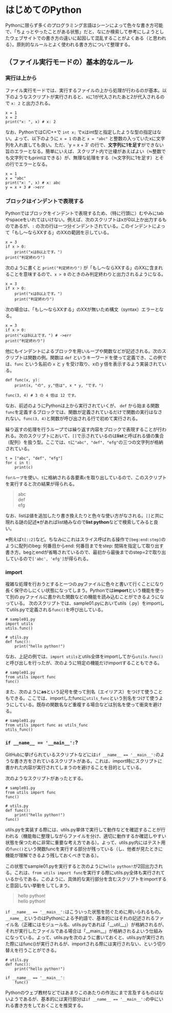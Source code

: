 # はじめてのPython
Pythonに限らず多くのプログラミング言語はシーンによって色々な書き方可能で、「ちょっとやったことがある状態」だと、なにか検索して参考にしようとしたウェブサイトでの書き方の違いに起因して混乱することがよくある（と思われる）。原則的なルールとよく使われる書き方について整理する。

## （ファイル実行モードの）基本的なルール
### 実行は上から
ファイル実行モードでは、実行するファイルの上から処理が行わるのが基本。以下のようなスクリプトが実行されると、xに1が代入されたあと2が代入されるので `x: 2` と出力される。

```
x = 1
x = 2
print("x: ", x) # x: 2
```
なお、PythonではC/C++で `int x;` でxはint型と指定したような型の指定はない。よって、以下のように `x = 1` のあと `x = "abc"` と整数の入っていたxに文字列を入れ直しても良い。ただ、'y = x + 3' の行で、**文字列に1を足す**ができない旨のエラーとなる。簡単にいえば、スクリプト内で辻褄があえばよい（≒整数でも文字列でもprintはできる）が、無理な処理をする（≒文字列に1を足す）とその行でエラーとなる。

```
x = 1
x = "abc"
print("x: ", x) # x: abc
y = x + 3 # ->err
```
### ブロックはインデントで表現する
Pythonではブロックをインデントで表現するため、（特に行頭に）むやみにtabやspaceをいれてはいけない。例えば、次のスクリプトはxが0以上か出力するものであるが、`:` の次の行は一つ分インデントされている。このインデントによって「もし～ならXXする」のXXの範囲を示している。
```
x = 3
if x > 0:
    print("xは0以上です。")
print("判定終わり")
```
次のように書くと `print("判定終わり")` が「もし～ならXXする」のXXに含まれることを意味するので、`x > 0` のときのみ判定終わりと出力されるようになる。
```
x = 3
if x > 0:
    print("xは0以上です。")
    print("判定終わり")
```
次の場合は、「もし～ならXXする」のXXが無いため構文（syntax）エラーとなる。
```
x = 3
if x > 0:
print("xは0以上です。") # ->err
print("判定終わり")
```
他にもインデントによるブロックを用いループや関数などが記述される。次のスクリプトは関数の例。関数は `def` というキーワードを使って定義でき、この例では、`func` という名前の `x` と `y` を受け取り、xのｙ倍を表示するよう実装されている。
```
def func(x, y):
    print(x, "の", y,"倍は", x * y, "です。")

func(3, 4) # 3 の 4 倍は 12 です。
```
なお、前述のようにPythonは上から実行されていくが、 `def` から始まる関数`func`を定義するブロックでは、関数が定義されているだけで関数の実行はなされない。`func(3, 4)`と関数が呼び出される行で初めて実行される。

繰り返すの処理を行うループでは繰り返す内容をブロックで表現することが行われる。次のスクリプトにおいて、`[]`で示されているのは**list**と呼ばれる値の集合（配列）を扱う型。ここでは、`t`に`"abc", "def", "efg"`の三つの文字列が格納されている。
```
t = ["abc", "def", "efg"]
for c in t:
    print(c)
```
`forループ`を使い、`t`に格納される各要素`c`を取り出しているので、このスクリプトを実行すると次の結果が得られる。
>abc  
>def  
>efg

なお、listは値を追加したり書き換えたりと色々な使い方がなされる。`[]`と共に現れる謎の記述※があればlist絡みなので**list python**などで検索してみると良い。

※例えば`t[::2]`など。ちなみにこれはスライス呼ばれる操作で`[beg:end:step]`のように配列のbeg: 何番目からend: 何番目までをstep: 間隔を指定して取り出す書き方。begとendが省略されているので、最初から最後までのstep=2で取り出しているので`['abc', 'efg']`が得られる。

### import
複雑な処理を行おうとすると一つの.pyファイルに色々と書いて行くことになり長く保守のしにくい状態になってしまう。Pythonでは**import**という機能を使って別の.pyファイルに書かれた関数などの機能を読み込むことができるようになっている。
次のスクリプトでは、sample01.pyにおいてutils（.py）をimportしてutils.pyで定義される`func()`を呼び出している。
```
# sample01.py
import utils
utils.func()
```

```
# utils.py
def func():
    print("hello python!")
```
なお、上記の例では、`import utils`とutils全体をimportしてから`utils.func()`と呼び出しを行ったが、次のように特定の機能だけimportすることもできる。
```
# sample01.py
from utils import func
func()
```

また、次のように**as**という記号を使って別名（エイリアス）をつけて使うこともできる。ここでは、importしたfuncに`utils_func`という別名をつけて使うようにしている。既存の関数名など重複する場合などは別名を使って衝突を避ける。
```
# sample01.py
from utils import func as utils_func
utils_func()
```
### `if __name__ == '__main__':`?
GitHubに挙げられているスクリプトなどには`if __name__ == '__main__':`のような書き方をされているスクリプトがある。これは、import時にスクリプトに書かれた内容が実行されてしまうのを避けることを目的としている。

次のようなスクリプトがあったとする。

```
# sample01.py
from utils import func
func()
```

```
# utils.py
def func():
    print("hello python!")
func()
```
utils.pyを実装する際には、utils.py単体で実行して動作などを確認することが行われる（機能毎に整理しながらファイルを分け、適切に動作するか確認しやすい状態を保つために非常に重要な考え方である）。よって、utils.py内にはテスト用の`func()`という関数funcを実行する部分が残っている（し、他者が見たときに機能が理解できるよう残しておくべきである）。

この状態でsample01.pyを実行すると次のように`hello python!`が2回出力される。これは、`from utils import func`を実行する際にutils.py全体も実行されているからである。このように、具体的な実行部分を含むスクリプトをimportすると意図しない挙動をしてしまう。
>hello python!  
>hello python!

`if __name__ == '__main__':`はこういった状態を防ぐために用いられるもの。`__name__`というのはPythonによる予約語で、基本的にはそれの記述されるファイル名（正確にはモジュール名、utils.pyであれば「\_\_util\_\_」）が格納されるが、それが実行したファイルである場合は「\_\_main\_\_」が格納されるよいう仕組みになっている。よって、utils.pyを次のように書いておくと、utils.pyが実行された際にはfunc()が実行されるが、importされる際には実行されない、という切り替えを行うことができる。
```
# utils.py
def func():
    print("hello python!")

if __name__ == '__main__':
    func()
```

Pythonのウェブ教材などではあまりこのあたりの作法にまで言及するものはないようであるが、基本的には実行部分は`if __name__ == '__main__':`の中にいれる書き方をしておくことを推奨する。
